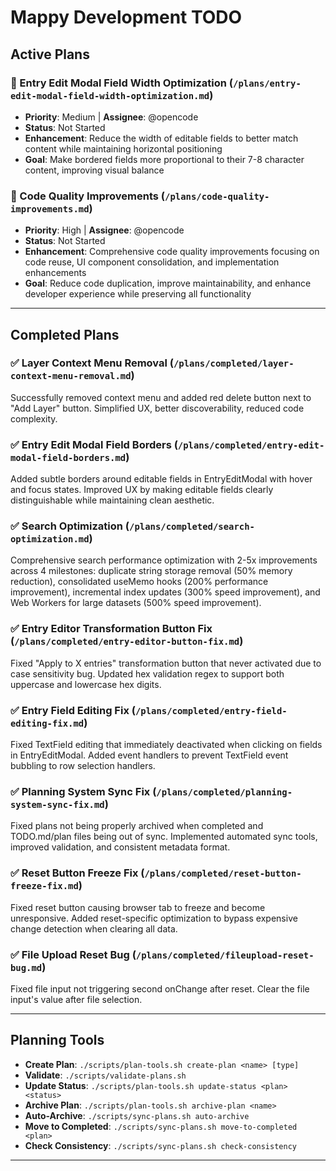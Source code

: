 # Mappy Development TODO

## Active Plans

### 🎨 Entry Edit Modal Field Width Optimization (`/plans/entry-edit-modal-field-width-optimization.md`)
- **Priority**: Medium | **Assignee**: @opencode
- **Status**: Not Started
- **Enhancement**: Reduce the width of editable fields to better match content while maintaining horizontal positioning
- **Goal**: Make bordered fields more proportional to their 7-8 character content, improving visual balance

### 🔧 Code Quality Improvements (`/plans/code-quality-improvements.md`)
- **Priority**: High | **Assignee**: @opencode
- **Status**: Not Started
- **Enhancement**: Comprehensive code quality improvements focusing on code reuse, UI component consolidation, and implementation enhancements
- **Goal**: Reduce code duplication, improve maintainability, and enhance developer experience while preserving all functionality

---

## Completed Plans

### ✅ Layer Context Menu Removal (`/plans/completed/layer-context-menu-removal.md`)
Successfully removed context menu and added red delete button next to "Add Layer" button. Simplified UX, better discoverability, reduced code complexity.

### ✅ Entry Edit Modal Field Borders (`/plans/completed/entry-edit-modal-field-borders.md`)
Added subtle borders around editable fields in EntryEditModal with hover and focus states. Improved UX by making editable fields clearly distinguishable while maintaining clean aesthetic.

### ✅ Search Optimization (`/plans/completed/search-optimization.md`)
Comprehensive search performance optimization with 2-5x improvements across 4 milestones: duplicate string storage removal (50% memory reduction), consolidated useMemo hooks (200% performance improvement), incremental index updates (300% speed improvement), and Web Workers for large datasets (500% speed improvement).

### ✅ Entry Editor Transformation Button Fix (`/plans/completed/entry-editor-button-fix.md`)
Fixed "Apply to X entries" transformation button that never activated due to case sensitivity bug. Updated hex validation regex to support both uppercase and lowercase hex digits.

### ✅ Entry Field Editing Fix (`/plans/completed/entry-field-editing-fix.md`)
Fixed TextField editing that immediately deactivated when clicking on fields in EntryEditModal. Added event handlers to prevent TextField event bubbling to row selection handlers.

### ✅ Planning System Sync Fix (`/plans/completed/planning-system-sync-fix.md`)
Fixed plans not being properly archived when completed and TODO.md/plan files being out of sync. Implemented automated sync tools, improved validation, and consistent metadata format.

### ✅ Reset Button Freeze Fix (`/plans/completed/reset-button-freeze-fix.md`)
Fixed reset button causing browser tab to freeze and become unresponsive. Added reset-specific optimization to bypass expensive change detection when clearing all data.

### ✅ File Upload Reset Bug (`/plans/completed/fileupload-reset-bug.md`)
Fixed file input not triggering second onChange after reset. Clear the file input's value after file selection.

---

## Planning Tools
- **Create Plan**: `./scripts/plan-tools.sh create-plan <name> [type]`
- **Validate**: `./scripts/validate-plans.sh`
- **Update Status**: `./scripts/plan-tools.sh update-status <plan> <status>`
- **Archive Plan**: `./scripts/plan-tools.sh archive-plan <name>`
- **Auto-Archive**: `./scripts/sync-plans.sh auto-archive`
- **Move to Completed**: `./scripts/sync-plans.sh move-to-completed <plan>`
- **Check Consistency**: `./scripts/sync-plans.sh check-consistency`

---

